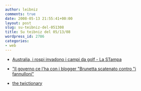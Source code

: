 ```yaml
---
author: leibniz
comments: true
date: 2008-05-13 21:55:41+00:00
layout: post
slug: su-teibniz-del-051308
title: Su teibniz del 05/13/08
wordpress_id: 2786
categories:
- web
---
```






	
  * [Australia, i rospi invadono i campi da golf - La STampa](http://feeds.feedburner.com/~r/teibniz/~3/289293331/34634224)

	
  * ["Il governo ce l'ha con i blogger
"Brunetta scatenato contro "i fannulloni"
](http://feeds.feedburner.com/~r/teibniz/~3/289215387/34620900)

	
  * [the twictionary](http://feeds.feedburner.com/~r/teibniz/~3/289206608/34620778)



